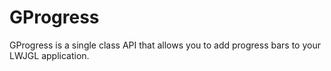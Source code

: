 GProgress
=========

GProgress is a single class API that allows you to add progress bars to your LWJGL application.
